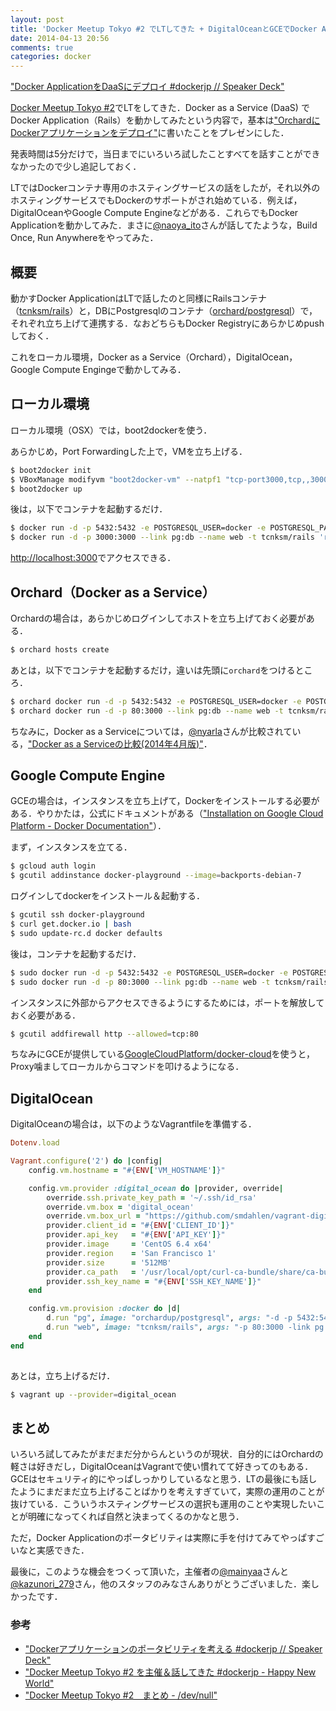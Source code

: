 ```yaml
---
layout: post
title: 'Docker Meetup Tokyo #2 でLTしてきた + DigitalOceanとGCEでDocker Appを動かしてみた'
date: 2014-04-13 20:56
comments: true
categories: docker
---
```


<script async class="speakerdeck-embed" data-id="21343140a3970131166e024e11a95d47" data-ratio="1.33333333333333" src="//speakerdeck.com/assets/embed.js"></script>

["Docker ApplicationをDaaSにデプロイ #dockerjp // Speaker Deck"](https://speakerdeck.com/tcnksm/docker-applicationwodaasnidepuroi-number-dockerjp)

[Docker Meetup Tokyo #2](http://connpass.com/event/5640/)でLTをしてきた．Docker as a Service (DaaS) でDocker Application（Rails）を動かしてみたという内容で，基本は["OrchardにDockerアプリケーションをデプロイ"](http://deeeet.com/writing/2014/03/22/docker-orchard/)に書いたことをプレゼンにした．

発表時間は5分だけで，当日までにいろいろ試したことすべてを話すことができなかったので少し追記しておく．

LTではDockerコンテナ専用のホスティングサービスの話をしたが，それ以外のホスティングサービスでもDockerのサポートがされ始めている．例えば，DigitalOceanやGoogle Compute Engineなどがある．これらでもDocker Applicationを動かしてみた．まさに[@naoya_ito]()さんが話してたような，Build Once, Run Anywhereをやってみた．

## 概要

動かすDocker ApplicationはLTで話したのと同様にRailsコンテナ（[tcnksm/rails](https://github.com/tcnksm/sample-docker-orchard/blob/master/Dockerfile)）と，DBにPostgresqlのコンテナ（[orchard/postgresql]()）で，それぞれ立ち上げて連携する．なおどちらもDocker Registryにあらかじめpushしておく．

これをローカル環境，Docker as a Service（Orchard），DigitalOcean，Google Compute Engingeで動かしてみる．

## ローカル環境

ローカル環境（OSX）では，boot2dockerを使う．

あらかじめ，Port Forwardingした上で，VMを立ち上げる．

```bash
$ boot2docker init
$ VBoxManage modifyvm "boot2docker-vm" --natpf1 "tcp-port3000,tcp,,3000,,3000"
$ boot2docker up
```

後は，以下でコンテナを起動するだけ．

```bash
$ docker run -d -p 5432:5432 -e POSTGRESQL_USER=docker -e POSTGRESQL_PASS=docker --name pg orchardup/postgresql
$ docker run -d -p 3000:3000 --link pg:db --name web -t tcnksm/rails 'rake db:create && rake db:migrate && rails s'
```

[http://localhost:3000]()でアクセスできる．

## Orchard（Docker as a Service）

Orchardの場合は，あらかじめログインしてホストを立ち上げておく必要がある．

```bash
$ orchard hosts create
```

あとは，以下でコンテナを起動するだけ，違いは先頭に`orchard`をつけるところ．


```bash
$ orchard docker run -d -p 5432:5432 -e POSTGRESQL_USER=docker -e POSTGRESQL_PASS=docker --name pg orchardup/postgresql
$ orchard docker run -d -p 80:3000 --link pg:db --name web -t tcnksm/rails 'rake db:create && rake db:migrate && rails s'
```

ちなみに，Docker as a Serviceについては，[@nyarla](https://twitter.com/nyarla)さんが比較されている，["Docker as a Serviceの比較(2014年4月版)"](http://qiita.com/nyarla/items/2015840bb6ed955d0250)．

## Google Compute Engine

GCEの場合は，インスタンスを立ち上げて，Dockerをインストールする必要がある．やりかたは，公式にドキュメントがある（["Installation on Google Cloud Platform - Docker Documentation"](http://docs.docker.io/en/latest/installation/google/)）．

まず，インスタンスを立てる．

```bash
$ gcloud auth login
$ gcutil addinstance docker-playground --image=backports-debian-7
```

ログインしてdockerをインストール＆起動する．

```bash
$ gcutil ssh docker-playground
$ curl get.docker.io | bash
$ sudo update-rc.d docker defaults
```

後は，コンテナを起動するだけ．

```bash
$ sudo docker run -d -p 5432:5432 -e POSTGRESQL_USER=docker -e POSTGRESQL_PASS=docker --name pg orchardup/postgresql
$ sudo docker run -d -p 80:3000 --link pg:db --name web -t tcnksm/rails 'rake db:create && rake db:migrate && rails s'
```

インスタンスに外部からアクセスできるようにするためには，ポートを解放しておく必要がある．

```bash
$ gcutil addfirewall http --allowed=tcp:80
```

ちなみにGCEが提供している[GoogleCloudPlatform/docker-cloud](https://github.com/GoogleCloudPlatform/docker-cloud)を使うと，Proxy噛ましてローカルからコマンドを叩けるようになる．

## DigitalOcean

DigitalOceanの場合は，以下のようなVagrantfileを準備する．

```ruby
Dotenv.load

Vagrant.configure('2') do |config|
    config.vm.hostname = "#{ENV['VM_HOSTNAME']}"

    config.vm.provider :digital_ocean do |provider, override|
        override.ssh.private_key_path = '~/.ssh/id_rsa'
        override.vm.box = 'digital_ocean'
        override.vm.box_url = "https://github.com/smdahlen/vagrant-digitalocean/raw/master/box/digital_ocean.box"
        provider.client_id = "#{ENV['CLIENT_ID']}"
        provider.api_key   = "#{ENV['API_KEY']}"
        provider.image     = 'CentOS 6.4 x64'
        provider.region    = 'San Francisco 1'
        provider.size      = '512MB'
        provider.ca_path   = '/usr/local/opt/curl-ca-bundle/share/ca-bundle.crt'
        provider.ssh_key_name = "#{ENV['SSH_KEY_NAME']}"
    end

    config.vm.provision :docker do |d|
        d.run "pg", image: "orchardup/postgresql", args: "-d -p 5432:5432 -e POSTGRESQL_USER=docker -e POSTGRESQL_PASS=docker"
        d.run "web", image: "tcnksm/rails", args: "-p 80:3000 -link pg:db", cmd: "'rake db:create && rake db:migrate && rails s'"
    end
end
            
```

あとは，立ち上げるだけ．

```bash
$ vagrant up --provider=digital_ocean
```

## まとめ

いろいろ試してみたがまだまだ分からんというのが現状．自分的にはOrchardの軽さは好きだし，DigitalOceanはVagrantで使い慣れてて好きってのもある．GCEはセキュリティ的にやっぱしっかりしているなと思う．LTの最後にも話したようにまだまだ立ち上げることばかりを考えすぎていて，実際の運用のことが抜けている．こういうホスティングサービスの選択も運用のことや実現したいことが明確になってくれば自然と決まってくるのかなと思う．

ただ，Docker Applicationのポータビリティは実際に手を付けてみてやっぱすごいなと実感できた．

最後に，このような機会をつくって頂いた，主催者の[@mainyaa](https://twitter.com/mainyaa)さんと[@kazunori_279](https://twitter.com/kazunori_279)さん，他のスタッフのみなさんありがとうございました．楽しかったです．


### 参考

- ["Dockerアプリケーションのポータビリティを考える #dockerjp // Speaker Deck"](https://speakerdeck.com/naoya/dockerapurikesiyonfalsepotabiriteiwokao-eru-number-dockerjp)
- ["Docker Meetup Tokyo #2 を主催＆話してきた #dockerjp - Happy New World"](http://d.hatena.ne.jp/mainyaa/20140411/p1)
- ["Docker Meetup Tokyo #2　まとめ - /dev/null"](http://gitpub.hatenablog.com/entry/2014/04/12/020901)






